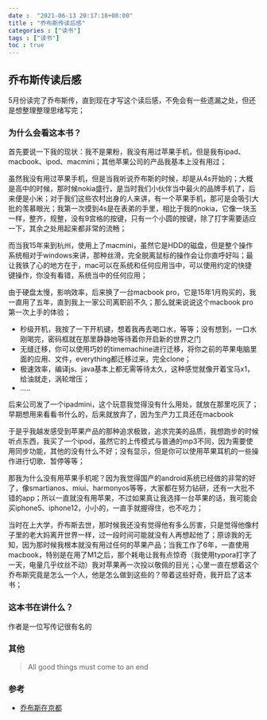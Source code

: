 ```yaml
---
date :  "2021-06-13 20:17:18+08:00"
title : "乔布斯传读后感" 
categories : ["读书"] 
tags : ["读书"] 
toc : true
---
```


## 乔布斯传读后感

5月份读完了乔布斯传，直到现在才写这个读后感，不免会有一些遗漏之处，但还是想整理整理思绪写完；

### 为什么会看这本书？

首先要说一下我的现状：我不是果粉，我没有用过苹果手机，但是我有ipad、macbook、ipod、macmini；其他苹果公司的产品我基本上没有用过；

虽然我没有用过苹果手机，但是当我听说乔布斯的时候，却是从4s开始的；大概是高中的时候，那时候nokia盛行，是当时我们小伙伴当中最火的品牌手机了，后来便是小米；对于我们这些农村出身的人来讲，有一个苹果手机，那可是会吸引大批的羡慕眼光；我第一次摸到4s是在表弟的手里，相比于我的nokia，它像一块玉一样，整齐，规整，没有9宫格的按键，只有一个小圆的按键，除了打字需要适应一下，其余之处用起来都非常的流畅；

而当我15年来到杭州，使用上了macmini，虽然它是HDD的磁盘，但是整个操作系统相对于windows来讲，那种丝滑，完全脱离鼠标的操作会让你直呼好叫；最让我铁了心的地方在于，mac可以在系统和任何应用当中，可以使用约定的快捷键操作，你没有看错，系统当中的任何应用；

由于硬盘太慢，影响效率，后来换了一台macbook pro，它是15年1月购买的，我一直用了五年，直到我上一家公司离职前不久；那么就来说说这个macbook pro第一次上手的体验；

- 秒级开机，我按了一下开机键，想着我再去喝口水，等等；没有想到，一口水刚喝完，密码框就在那里静静地等待着你开启新的世界之门
- 无缝迁移，你可以使用巧妙的timemachine进行迁移，将你之前的苹果电脑里面的应用、文件，everything都迁移过来，完全clone；
- 极速效率，编译js、java基本上都无需等待太久，这种感觉就像开着宝马x1，给油就走，涡轮增压；
- .....

后来公司发了一个ipadmini，这个玩意我觉得没有什么用处，就放在那里吃灰了；早期想用来看看书什么的，后来就放弃了，因为生产力工具还在macbook

于是乎我越发感受到苹果产品的那种追求极致，追求完美的品质，我想跑步的时候听点东西，我买了一个ipod，虽然它的上传模式与普通的mp3不同，因为需要使用同步功能，其他的没有什么不好；没有显示，但是你可以使用苹果耳机的一些操作进行切歌、暂停等等；

那我为什么没有用苹果手机呢？因为我觉得国产的android系统已经做的非常的好了，像smartianos、miui、harmonyos等等，大家都在努力钻研，还有一大批不错的app；所以一直就没有用苹果，不过如果真让我选择一台苹果的话，我可能会买iphone5、iphone12，小小的，一直手就握得住，也不吃力；

当时在上大学，乔布斯去世，那时候我还没有觉得他有多么厉害，只是觉得他像村子里的老大妈离开世界一样，过一段时间可能就没有人再想起他了；原谅我的无知，因为那时候我根本就没有用过任何的苹果产品；当我工作了6年，一直使用macbook，特别是在用了M1之后，那个耗电让我有点惊奇（我使用typora打字了一天，电量几乎纹丝不动）我对苹果再一次投以敬佩的目光；心里一直在想着这个乔布斯究竟是怎么一个人，他是怎么做到这些的？带着这些好奇，我开启了这本书；

### 这本书在讲什么？

作者是一位写传记很有名的

### 其他

> All good things must come to an end



### 参考

- [乔布斯在京都](https://www3.nhk.or.jp/nhkworld/en/news/backstories/1622/)